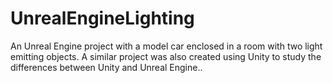 # UnrealEngineLighting
An Unreal Engine project with a model car enclosed in a room with two light emitting objects. A similar project was also created using Unity to study the differences between Unity and Unreal Engine..
